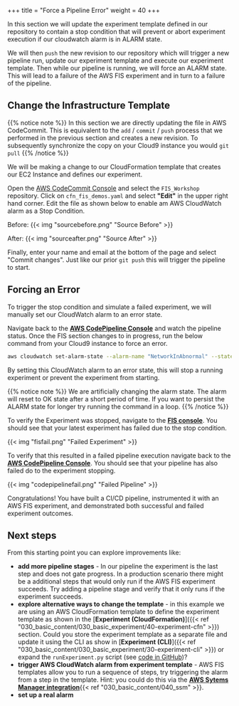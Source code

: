 +++
title = "Force a Pipeline Error"
weight = 40
+++

In this section we will update the experiment template defined in our repository to contain a stop condition that will prevent or abort experiment execution if our cloudwatch alarm is in ALARM state. 

We will then `push` the new revision to our repository which will trigger a new pipeline run, update our experiment template and execute our experiment template. Then while our pipeline is running, we will force an ALARM state. This will lead to a failure of the AWS FIS experiment and in turn to a failure of the pipeline.

## Change the Infrastructure Template

{{% notice note %}}
In this section we are directly updating the file in AWS CodeCommit. This is equivalent to the `add` / `commit` / `push` process that we performed in the previous section and creates a new revision. To subsequently synchronize the copy on your Cloud9 instance you would `git pull`
{{% /notice %}}

We will be making a change to our CloudFormation template that creates our EC2 Instance and defines our experiment. 

Open the [AWS CodeCommit Console](https://console.aws.amazon.com/codesuite/codecommit/home?#Home) and select the `FIS_Workshop` repository. Click on `cfn_fis_demos.yaml` and select **"Edit"** in the upper right hand corner. Edit the file as shown below to enable am AWS CloudWatch alarm as a Stop Condition. 

Before:
{{< img "sourcebefore.png" "Source Before" >}}

After:
{{< img "sourceafter.png" "Source After" >}}

Finally, enter your name and email at the bottom of the page and select "Commit changes". Just like our prior `git push` this will trigger the pipeline to start. 

## Forcing an Error

To trigger the stop condition and simulate a failed experiment, we will manually set our CloudWatch alarm to an error state.

Navigate back to the [**AWS CodePipeline Console**](https://console.aws.amazon.com/codesuite/codepipeline/home?#Home) and watch the pipeline status. Once the FIS section changes to in progress, run the below command from your Cloud9 instance to force an error. 

```bash
aws cloudwatch set-alarm-state --alarm-name "NetworkInAbnormal" --state-value "ALARM" --state-reason "testing FIS"
```

By setting this CloudWatch alarm to an error state, this will stop a running experiment or prevent the experiment from starting.

{{% notice note %}}
We are artificially changing the alarm state. The alarm will reset to OK state after a short period of time. If you want to persist the ALARM state for longer try running the command in a loop.
{{% /notice %}}

To verify the Experiment was stopped, navigate to the [**FIS console**](https://console.aws.amazon.com/fis/home?#Experiments). You should see that your latest experiment has failed due to the stop condition. 

{{< img "fisfail.png" "Failed Experiment" >}}

To verify that this resulted in a failed pipeline execution navigate back to the [**AWS CodePipeline Console**](https://console.aws.amazon.com/codesuite/codepipeline/home?#Home). You should see that your pipeline has also failed do to the experiment stopping.

{{< img "codepipelinefail.png" "Failed Pipeline" >}}

Congratulations! You have built a CI/CD pipeline, instrumented it with an AWS FIS experiment, and demonstrated both successful and failed experiment outcomes.

## Next steps

From this starting point you can explore improvements like:

* **add more pipeline stages** - In our pipeline the experiment is the last step and does not gate progress. In a production scenario there might be a additional steps that would only run if the AWS FIS experiment succeeds. Try adding a pipeline stage and verify that it only runs if the experiment succeeds.
* **explore alternative ways to change the template** - in this example we are using an AWS CloudFormation template to define the experiment template as shown in the [**Experiment (CloudFormation)**]({{< ref "030_basic_content/030_basic_experiment/40-experiment-cfn" >}}) section. Could you store the experiment template as a separate file and update it using the CLI as show in [**Experiment (CLI)**]({{< ref "030_basic_content/030_basic_experiment/30-experiment-cli" >}}) or expand the `runExperiment.py` script (see [code in GitHub](https://github.com/aws-samples/aws-fault-injection-simulator-workshop/blob/main/resources/code/cdk/cicd/resources/runExperiment.py))?
* **trigger AWS CloudWatch alarm from experiment template** - AWS FIS templates allow you to run a sequence of steps, try triggering the alarm from a step in the template. Hint: you could do this via the [**AWS Sytems Manager integration**](){{< ref "030_basic_content/040_ssm" >}}.
* **set up a real alarm** 


